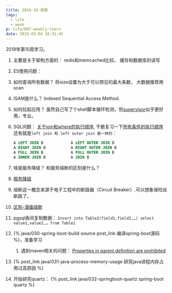 ```yaml
---
title: 2019-10-周报
tags:
  - life
  - week
p: life/007-weekly-learn
date: 2019-03-04 16:31:45
---
```


2019年第10周学习。

1. 主要是关于架构方面的： redis和memcached比较， 缓存和数据库的读写

2. ES使用问题：
  1. 如何查询所有数据？ 将size设置为大于可以预见的最大条数， 大数据推荐用scan

3. ISAM是什么？ Indexed Sequential Access Method.

4. 如何拉起应用？ 虽然自己写了个shell脚本循环检测，但[supervisor](https://www.rddoc.com/doc/Supervisor/3.3.1/zh/configuration/)似乎更好用，专业。

5. SQL问题： [关于join和where的执行顺序](https://www.cnblogs.com/Jessy/p/3525419.html), 干脆复习一下[所有条件的执行顺序](https://blog.csdn.net/u014044812/article/details/51004754)
    还有就是`left join 和 left outer join 是一样的`：
    ```sql
    A LEFT JOIN B            A LEFT OUTER JOIN B
    A RIGHT JOIN B           A RIGHT OUTER JOIN B
    A FULL JOIN B            A FULL OUTER JOIN B
    A INNER JOIN B           A JOIN B
    ```

6. 啥是服务降级？ 和服务熔断的区别是什么？
  1. [服务降级](https://my.oschina.net/yu120/blog/1790398)
  2. 熔断这一概念来源于电子工程中的断路器（Circuit Breaker）.可以想象保险丝断路了。
  2. [区别-漫画熔断](https://juejin.im/post/5ad05373518825619d4d2f00)


7. pgsql表间复制数据： `Insert into Table2(field1,field2,…) select value1,value2,… from Table1`

8. {% java/030-spring-boot-build-source post_link 编译spring-boot源码 %}，准备学习
    1. 遇到maven相关的问题： [Properties in parent definition are prohibited](https://chenyongjun.vip/articles/98)

9. {% post_link java/031-java-process-memory-usage 研究java进程内存占用过高原因 %}

10. 开始研究quartz： {% post_link java/032-springboot-quartz spring-boot quartz %}






